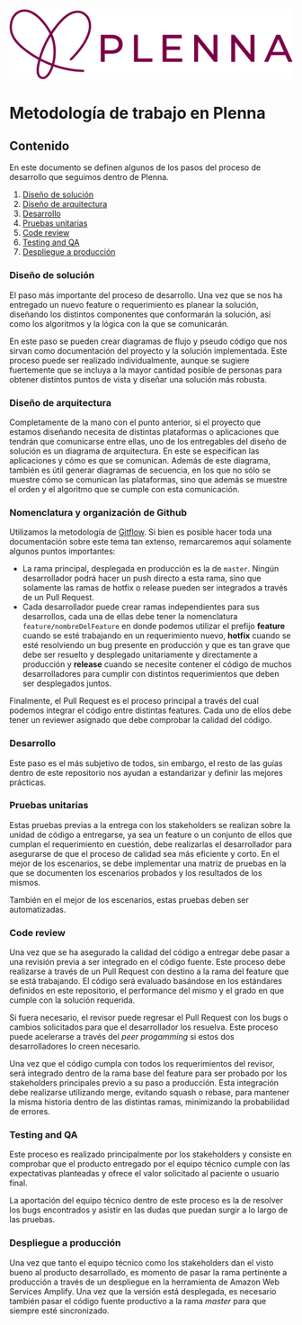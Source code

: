 ![Logo de Plenna](/assets/logo.png)

# Metodología de trabajo en Plenna

## **Contenido**

En este documento se definen algunos de los pasos del proceso de desarrollo que seguimos dentro de Plenna.

1. [Diseño de solución](#diseño-de-solución)
2. [Diseño de arquitectura](#diseño-de-arquitectura)
3. [Desarrollo](#desarrollo)
4. [Pruebas unitarias](#pruebas-unitarias)
5. [Code review](#code-review)
6. [Testing and QA](#testing-and-qa)
7. [Despliegue a producción](#despliegue-a-producción)

### **Diseño de solución**

El paso más importante del proceso de desarrollo. Una vez que se nos ha entregado un nuevo feature o requerimiento es planear la solución, diseñando los distintos componentes que conformarán la solución, así como los algoritmos y la lógica con la que se comunicarán.

En este paso se pueden crear diagramas de flujo y pseudo código que nos sirvan como documentación del proyecto y la solución implementada. Este proceso puede ser realizado individualmente, aunque se sugiere fuertemente que se incluya a la mayor cantidad posible de personas para obtener distintos puntos de vista y diseñar una solución más robusta.

### **Diseño de arquitectura**

Completamente de la mano con el punto anterior, si el proyecto que estamos diseñando necesita de distintas plataformas o aplicaciones que tendrán que comunicarse entre ellas, uno de los entregables del diseño de solución es un diagrama de arquitectura. En este se especifican las aplicaciones y cómo es que se comunican. Además de este diagrama, también es útil generar diagramas de secuencia, en los que no sólo se muestre cómo se comunican las plataformas, sino que además se muestre el orden y el algoritmo que se cumple con esta comunicación.

### **Nomenclatura y organización de Github**

Utilizamos la metodología de [Gitflow](https://www.atlassian.com/git/tutorials/comparing-workflows/gitflow-workflow). Si bien es posible hacer toda una documentación sobre este tema tan extenso, remarcaremos aquí solamente algunos puntos importantes:

- La rama principal, desplegada en producción es la de `master`. Ningún desarrollador podrá hacer un push directo a esta rama, sino que solamente las ramas de hotfix o release pueden ser integrados a través de un Pull Request.
- Cada desarrollador puede crear ramas independientes para sus desarrollos, cada una de ellas debe tener la nomenclatura `feature/nombreDelFeature` en donde podemos utilizar el prefijo **feature** cuando se esté trabajando en un requerimiento nuevo, **hotfix** cuando se esté resolviendo un bug presente en producción y que es tan grave que debe ser resuelto y desplegado unitariamente y directamente a producción y **release** cuando se necesite contener el código de muchos desarrolladores para cumplir con distintos requerimientos que deben ser desplegados juntos.

Finalmente, el Pull Request es el proceso principal a través del cual podemos integrar el código entre distintas features. Cada uno de ellos debe tener un reviewer asignado que debe comprobar la calidad del código.

### **Desarrollo**

Este paso es el más subjetivo de todos, sin embargo, el resto de las guías dentro de este repositorio nos ayudan a estandarizar y definir las mejores prácticas.

### **Pruebas unitarias**

Estas pruebas previas a la entrega con los stakeholders se realizan sobre la unidad de código a entregarse, ya sea un feature o un conjunto de ellos que cumplan el requerimiento en cuestión, debe realizarlas el desarrollador para asegurarse de que el proceso de calidad sea más eficiente y corto. En el mejor de los escenarios, se debe implementar una matriz de pruebas en la que se documenten los escenarios probados y los resultados de los mismos.

También en el mejor de los escenarios, estas pruebas deben ser automatizadas.

### **Code review**

Una vez que se ha asegurado la calidad del código a entregar debe pasar a una revisión previa a ser integrado en el código fuente. Este proceso debe realizarse a través de un Pull Request con destino a la rama del feature que se está trabajando. El código será evaluado basándose en los estándares definidos en este repositorio, el performance del mismo y el grado en que cumple con la solución requerida.

Si fuera necesario, el revisor puede regresar el Pull Request con los bugs o cambios solicitados para que el desarrollador los resuelva. Este proceso puede acelerarse a través del _peer progamming_ si estos dos desarrolladores lo creen necesario.

Una vez que el código cumpla con todos los requerimientos del revisor, será integrado dentro de la rama base del feature para ser probado por los stakeholders principales previo a su paso a producción. Esta integración debe realizarse utilizando merge, evitando squash o rebase, para mantener la misma historia dentro de las distintas ramas, minimizando la probabilidad de errores.

### **Testing and QA**

Este proceso es realizado principalmente por los stakeholders y consiste en comprobar que el producto entregado por el equipo técnico cumple con las expectativas planteadas y ofrece el valor solicitado al paciente o usuario final.

La aportación del equipo técnico dentro de este proceso es la de resolver los bugs encontrados y asistir en las dudas que puedan surgir a lo largo de las pruebas.

### **Despliegue a producción**

Una vez que tanto el equipo técnico como los stakeholders dan el visto bueno al producto desarrollado, es momento de pasar la rama pertinente a producción a través de un despliegue en la herramienta de Amazon Web Services Amplify. Una vez que la versión está desplegada, es necesario también pasar el código fuente productivo a la rama _master_ para que siempre esté sincronizado.
